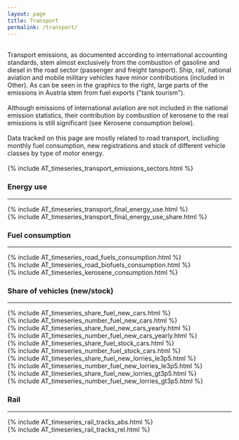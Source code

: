 ```yaml
---
layout: page
title: Transport 
permalink: /transport/
---
```


<div class="row">
 <div class="spacer"></div>

  <div class="column_left">
    <br>
    Transport emissions, as documented according to international accounting standards, stem almost exclusively from the combustion of gasoline and diesel in the road sector (passenger and freight tansport). Ship, rail, national aviation and mobile military vehicles have minor contributions (included in Other). As can be seen in the graphics to the right, large parts of the emissions in Austria stem from fuel exports ("tank tourism"). <br>    
    <br> 
    Although emissions of international aviation are not included in the national emission statistics, their contribution by combustion of kerosene to the real emissions is still significant (see Kerosene consumption below). <br>
    <br>
    Data tracked on this page are mostly related to road transport, including monthly fuel consumption, new registrations and stock of different vehicle classes by type of motor energy. <br>
    <br>

  </div>

  <div class="spacer"></div>

  <div class="column_right">
      {% include AT_timeseries_transport_emissions_sectors.html %}
  </div>
   <div class="spacer"></div>

</div> 

<div id="energy_use" class="row">
  <div class="spacer"></div>

  <div class="header-container">
    <h3 class="section-header">Energy use</h3>
    <hr>
  </div>

  <div class="spacer"></div>
</div>

<div class="row">
 <div class="spacer"></div>

  <div class="column_left">
    {% include AT_timeseries_transport_final_energy_use.html %}
  </div>

  <div class="spacer"></div>

  <div class="column_right">
    {% include AT_timeseries_transport_final_energy_use_share.html %}
  </div>
   <div class="spacer"></div>

</div> 


<div id="fuel_consumption" class="row">
  <div class="spacer"></div>

  <div class="header-container">
    <h3 class="section-header">Fuel consumption</h3>
    <hr>
  </div>

  <div class="spacer"></div>
</div>

<div class="row">
 <div class="spacer"></div>

  <div class="column_left">
    {% include AT_timeseries_road_fuels_consumption.html %}
  </div>

  <div class="spacer"></div>

  <div class="column_right">
    {% include AT_timeseries_road_biofuels_consumption.html %}
  </div>
   <div class="spacer"></div>

</div> 

<div class="row">
 <div class="spacer"></div>

  <div class="column_left">
    {% include AT_timeseries_kerosene_consumption.html %}
  </div>

  <div class="spacer"></div>

  <div class="column_left">
  </div>
 <div class="spacer"></div>

</div> 

<div id="vechicle shares" class="row">
  <div class="spacer"></div>

  <div class="header-container">
    <h3 class="section-header">Share of vehicles (new/stock)</h3>
    <hr>
  </div>

  <div class="spacer"></div>
</div>

<div class="row">
 <div class="spacer"></div>

  <div class="column_left">
    {% include AT_timeseries_share_fuel_new_cars.html %}
  </div>

  <div class="spacer"></div>

  <div class="column_right">
    {% include AT_timeseries_number_fuel_new_cars.html %}
  </div>
   <div class="spacer"></div>

</div> 


<div class="row">
 <div class="spacer"></div>

  <div class="column_left">
    {% include AT_timeseries_share_fuel_new_cars_yearly.html %}
  </div>

  <div class="spacer"></div>

  <div class="column_right">
    {% include AT_timeseries_number_fuel_new_cars_yearly.html %}
  </div>
   <div class="spacer"></div>

</div> 


<div class="row">
 <div class="spacer"></div>

  <div class="column_left">
    {% include AT_timeseries_share_fuel_stock_cars.html %}
  </div>

  <div class="spacer"></div>

  <div class="column_right">
    {% include AT_timeseries_number_fuel_stock_cars.html %}
  </div>
   <div class="spacer"></div>

</div> 


<div class="row">
 <div class="spacer"></div>

  <div class="column_left">
    {% include AT_timeseries_share_fuel_new_lorries_le3p5.html %}
  </div>

  <div class="spacer"></div>

  <div class="column_right">
    {% include AT_timeseries_number_fuel_new_lorries_le3p5.html %}
  </div>
   <div class="spacer"></div>

</div> 

<div class="row">
 <div class="spacer"></div>

  <div class="column_left">
    {% include AT_timeseries_share_fuel_new_lorries_gt3p5.html %}
  </div>

  <div class="spacer"></div>

  <div class="column_right">
    {% include AT_timeseries_number_fuel_new_lorries_gt3p5.html %}
  </div>
   <div class="spacer"></div>

</div> 

<div id="rail" class="row">
  <div class="spacer"></div>

  <div class="header-container">
    <h3 class="section-header">Rail</h3>
    <hr>
  </div>

  <div class="spacer"></div>
</div>

<div class="row">
 <div class="spacer"></div>

  <div class="column_left">
    {% include AT_timeseries_rail_tracks_abs.html %}
  </div>

  <div class="spacer"></div>

  <div class="column_right">
    {% include AT_timeseries_rail_tracks_rel.html %}
  </div>
   <div class="spacer"></div>

</div> 

